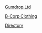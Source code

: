 [Gumdrop Ltd](https://gumdropltd.com/)  

[B-Corp Clothing](https://usca.bcorporation.net/node-47905/)

[Directory](https://directory.goodonyou.eco)
